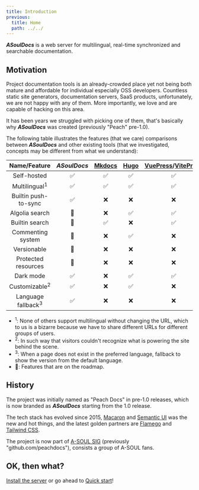 ```yaml
---
title: Introduction
previous:
  title: Home
  path: ../../
---
```


_**ASoulDocs**_ is a web server for multilingual, real-time synchronized and searchable documentation.

## Motivation

Project documentation tools is an already-crowded place yet not being both mature and affordable for individual especially OSS developers. Countless static site generators, documentation servers, SaaS products, unfortunately, we are not happy with any of them. More importantly, we love and are capable of hacking on this area.

It has been years we struggled with picking one of them, that's basically why _**ASoulDocs**_ was created (previously "Peach" pre-1.0).

The following table illustrates the features (that we care) comparisons between _**ASoulDocs**_ and other existing tools (that we investigated, concepts may be different from what we understand):

|Name/Feature                 |_**ASoulDocs**_|[Mkdocs](https://www.mkdocs.org/)|[Hugo](https://gohugo.io/)|[VuePress](https://v2.vuepress.vuejs.org/)/[VitePress](https://vitepress.vuejs.org/)|[GitBook](https://www.gitbook.com/)|
|:---------------------------:|:-------------:|:----:|:--:|:----------------:|:----:|
|Self-hosted                  | ✅ | ✅ | ✅ | ✅ | ❌ |
|Multilingual<sup>1</sup>     | ✅ | ✅ | ✅ | ✅ | ❌ |
|Builtin push-to-sync         | ✅ | ❌ | ❌ | ❌ | ✅ |
|Algolia search               | 🎯 | ❌ | ✅ | ✅ | ❌ |
|Builtin search               | 🎯 | ✅ | ❌ | ✅ | ✅ |
|Commenting system            | 🎯 | ❌ | ✅ | ❌ | ❌ |
|Versionable                  | 🎯 | ❌ | ❌ | ❌ | ❌ |
|Protected resources          | 🎯 | ❌ | ❌ | ❌ | ❌ |
|Dark mode                    | ✅ | ❌ | ✅ | ✅ | ❌ |
|Customizable<sup>2</sup>     | ✅ | ❌ | ✅ | ❌ | ❌ |
|Language fallback<sup>3</sup>| ✅ | ❌ | ❌ | ❌ | ❌ |

- <sup>1</sup>: None of others support multilingual without changing the URL, which to us is a bizarre because we have to share different URLs for different groups of users.
- <sup>2</sup>: In such way that visitors couldn't recognize what is powering the site behind the scene.
- <sup>3</sup>: When a page does not exist in the preferred language, fallback to show the version from the default language.
- 🎯: Features that are on the roadmap.

## History

The project was initially named as "Peach Docs" in pre-1.0 releases, which is now branded as _**ASoulDocs**_ starting from the 1.0 release.

The tech stack has evolved since 2015, [Macaron](https://go-macaron.com) and [Semantic UI](https://semantic-ui.com/) was the new and hot things, and the latest golden partners are [Flamego](https://flamego.dev) and [Tailwind CSS](https://tailwindcss.com/).

The project is now part of [A-SOUL SIG](https://github.com/asoul-sig) (previously "github.com/peachdocs"), consists a group of A-SOUL fans.

## OK, then what?

[Install the server](installation.md) or go ahead to [Quick start](quick-start.md)!
